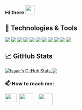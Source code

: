 ### Hi there  <img src="https://raw.githubusercontent.com/MartinHeinz/MartinHeinz/master/wave.gif" width="30px">

## 🔧 Technologies & Tools
![](https://img.shields.io/badge/OS-Linux-informational?style=flat&logo=linux&logoColor=white&color=2bbc8a)
![](https://img.shields.io/badge/Editor-IntelliJ_IDEA-informational?style=flat&logo=intellij-idea&logoColor=white&color=2bbc8a)
![](https://img.shields.io/badge/Code-JavaScript-informational?style=flat&logo=javascript&logoColor=white&color=2bbc8a)
![](https://img.shields.io/badge/Code-Golang-informational?style=flat&logo=go&logoColor=white&color=2bbc8a)
![](https://img.shields.io/badge/Code-Vue-informational?style=flat&logo=vue.js&logoColor=white&color=2bbc8a)
![](https://img.shields.io/badge/Shell-Bash-informational?style=flat&logo=gnu-bash&logoColor=white&color=2bbc8a)
![](https://img.shields.io/badge/Tools-PostgreSQL-informational?style=flat&logo=postgresql&logoColor=white&color=2bbc8a)
![](https://img.shields.io/badge/Tools-Docker-informational?style=flat&logo=docker&logoColor=white&color=2bbc8a)
![](https://img.shields.io/badge/Tools-Kubernetes-informational?style=flat&logo=kubernetes&logoColor=white&color=2bbc8a)
![](https://img.shields.io/badge/Tools-Red_Hat_OpenShift-informational?style=flat&logo=red-hat-open-shift&logoColor=white&color=2bbc8a)
![](https://img.shields.io/badge/Cloud-Digital_Ocean-informational?style=flat&logo=digitalocean&logoColor=white&color=2bbc8a)



## &#x1f4c8; GitHub Stats



<a href="https://github.com/kojoyeboah53i/kojoyeboah53i">
  <img align="center" src="https://github-readme-stats.vercel.app/api?username=kojoyeboah53i&show_icons=true&line_height=27&count_private=true&title_color=ffffff&text_color=c9cacc&icon_color=2bbc8a&bg_color=1d1f21" alt="Isaac's GitHub Stats" />
</a> 

  
  <a href="https://github.com/kojoyeboah53i/kojoyeboah53i">
  <img align="center" src="https://github-readme-stats.vercel.app/api/top-langs/?username=kojoyeboah53i&hide=java,html&title_color=ffffff&text_color=c9cacc&icon_color=2bbc8a&bg_color=1d1f21" />
</a>



###  📫 How to reach me:


[<img align="left" style="margin-right: 8px" width="38px" height="28px; margin-top: 10px" src="https://res.cloudinary.com/tutcan/image/upload/v1597102940/facebook-brands.png" />](https://web.facebook.com/kojo53i/)

[<img align="left" style="margin-right: 18px" width="45.75px" height="38px" src="https://res.cloudinary.com/tutcan/image/upload/v1597102940/linkedin-in-brands.png" />](https://www.linkedin.com/in/isaac-yeboah-626b821ab/)

[<img align="left" style="margin-right:18px" width="45.75px" height="38px" src="https://res.cloudinary.com/tutcan/image/upload/v1597102940/instagram-brands.png" />](https://www.instagram.com/kojoyeboah53i/)
